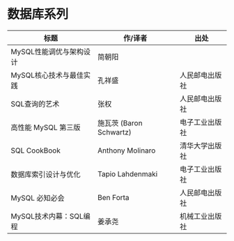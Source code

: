 # 数据库系列

| 标题                    | 作/译者                 | 出处           |
| ----------------------- | ----------------------- | -------------- |
| MySQL性能调优与架构设计 | 简朝阳                  |                |
| MySQL核心技术与最佳实践 | 孔祥盛                  | 人民邮电出版社 |
| SQL查询的艺术           | 张权                    | 人民邮电出版社 |
| 高性能 MySQL 第三版     | 施瓦茨 (Baron Schwartz) | 电子工业出版社 |
| SQL CookBook            | Anthony Molinaro        | 清华大学出版社 |
| 数据库索引设计与优化    | Tapio Lahdenmaki        | 电子工业出版社 |
| MySQL 必知必会          | Ben Forta               | 人民邮电出版社 |
| MySQL技术内幕：SQL编程  | 姜承尧                  | 机械工业出版社 |